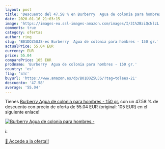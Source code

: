 ```yaml
---
layout: post
title: 'Descuento del 47.58 % en Burberry  Agua de colonia para hombres -'
date: 2020-01-16 21:03:15
image: 'https://images-eu.ssl-images-amazon.com/images/I/31%2BziQcNlzL._SL200_.jpg'
comments: true
category: ofertas
author: ring
slug: 'B01DOZ5UJS-es Burberry  Agua de colonia para hombres - 150 gr.'
actualPrice: 55.04 EUR
currency: EUR
price: 55.04
comparePrice: 105 EUR
prodname: 'Burberry  Agua de colonia para hombres - 150 gr.'
country: 'es'
flag: '🇪🇸'
buyurl: 'https://www.amazon.es/dp/B01DOZ5UJS/?tag=tolees-21'
descuento: '47.58'
average: '55.04'
---
```


Tienes [Burberry  Agua de colonia para hombres - 150 gr.](https://www.amazon.es/dp/B01DOZ5UJS/?tag=tolees-21) con un 47.58 % de descuento con precio de oferta de 55.04 EUR (original: 105 EUR) en el siguiente enlace!

[![Burberry  Agua de colonia para hombres -](https://images-eu.ssl-images-amazon.com/images/I/31%2BziQcNlzL._SL200_.jpg)](https://www.amazon.es/dp/B01DOZ5UJS/?tag=tolees-21)

ℹ️:


[🛒 Accede a la oferta!!](https://www.amazon.es/dp/B01DOZ5UJS/?tag=tolees-21)
